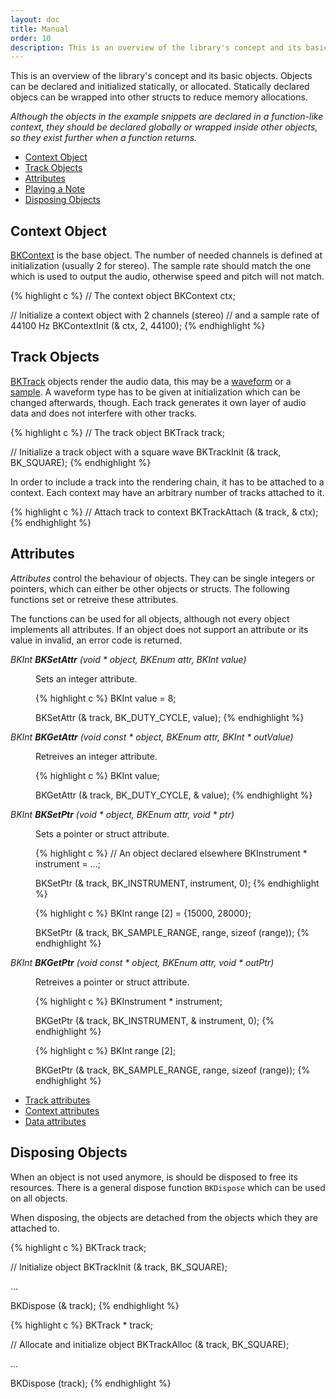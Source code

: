 ```yaml
---
layout: doc
title: Manual
order: 10
description: This is an overview of the library's concept and its basic objects.
---
```


This is an overview of the library's concept and its basic objects. Objects can be declared and initialized statically, or allocated. Statically declared objecs can be wrapped into other structs to reduce memory allocations.

*Although the objects in the example snippets are declared in a function-like context, they should be declared globally or wrapped inside other objects, so they exist further when a function returns.*

- [Context Object](#context-object)
- [Track Objects](#track-objects)
- [Attributes](#attributes)
- [Playing a Note](#playing-a-note)
- [Disposing Objects](#disposing-objects)

## Context Object

[BKContext](context-object/) is the base object. The number of needed channels is defined at initialization (usually 2 for stereo). The sample rate should match the one which is used to output the audio, otherwise speed and pitch will not match.

{% highlight c %}
// The context object
BKContext ctx;

// Initialize a context object with 2 channels (stereo)
// and a sample rate of 44100 Hz
BKContextInit (& ctx, 2, 44100);
{% endhighlight %}

## Track Objects

[BKTrack](tracks-object/) objects render the audio data, this may be a [waveform](waveforms/) or a [sample](playing-samples/). A waveform type has to be given at initialization which can be changed afterwards, though. Each track generates it own layer of audio data and does not interfere with other tracks.

{% highlight c %}
// The track object
BKTrack track;

// Initialize a track object with a square wave
BKTrackInit (& track, BK_SQUARE);
{% endhighlight %}

In order to include a track into the rendering chain, it has to be attached to a context. Each context may have an arbitrary number of tracks attached to it.

{% highlight c %}
// Attach track to context
BKTrackAttach (& track, & ctx);
{% endhighlight %}

## Attributes

*Attributes* control the behaviour of objects. They can be single integers or pointers, which can either be other objects or structs. The following functions set or retreive these attributes.

The functions can be used for all objects, although not every object implements all attributes. If an object does not support an attribute or its value in invalid, an error code is returned.

<dl>
<dt><var>BKInt <strong>BKSetAttr</strong> (void * object, BKEnum attr, BKInt value)</var></dt>
<dd>

<p>Sets an integer attribute.</p>

{% highlight c %}
BKInt value = 8;

BKSetAttr (& track, BK_DUTY_CYCLE, value);
{% endhighlight %}
</dd>

<dt><var>BKInt <strong>BKGetAttr</strong> (void const * object, BKEnum attr, BKInt * outValue)</var></dt>
<dd>
<p>Retreives an integer attribute.</p>

{% highlight c %}
BKInt value;

BKGetAttr (& track, BK_DUTY_CYCLE, & value);
{% endhighlight %}
</dd>

<dt><var>BKInt <strong>BKSetPtr</strong> (void * object, BKEnum attr, void * ptr)</var></dt>
<dd>
<p>Sets a pointer or struct attribute.</p>

{% highlight c %}
// An object declared elsewhere
BKInstrument * instrument = ...;

BKSetPtr (& track, BK_INSTRUMENT, instrument, 0);
{% endhighlight %}

{% highlight c %}
BKInt range [2] = {15000, 28000};

BKSetPtr (& track, BK_SAMPLE_RANGE, range, sizeof (range));
{% endhighlight %}
</dd>

<dt><var>BKInt <strong>BKGetPtr</strong> (void const * object, BKEnum attr, void * outPtr)</var></dt>
<dd>
<p>Retreives a pointer or struct attribute.</p>

{% highlight c %}
BKInstrument * instrument;

BKGetPtr (& track, BK_INSTRUMENT, & instrument, 0);
{% endhighlight %}

{% highlight c %}
BKInt range [2];

BKGetPtr (& track, BK_SAMPLE_RANGE, range, sizeof (range));
{% endhighlight %}
</dd>

</dl>

- [Track attributes](track-object/#attributes)
- [Context attributes](context-object/#attributes)
- [Data attributes](data-object/#attributes)

## Disposing Objects

When an object is not used anymore, is should be disposed to free its resources. There is a general dispose function `BKDispose` which can be used on all objects.

When disposing, the objects are detached from the objects which they are attached to.

{% highlight c %}
BKTrack track;

// Initialize object
BKTrackInit (& track, BK_SQUARE);

...

BKDispose (& track);
{% endhighlight %}

{% highlight c %}
BKTrack * track;

// Allocate and initialize object
BKTrackAlloc (& track, BK_SQUARE);

...

BKDispose (track);
{% endhighlight %}

